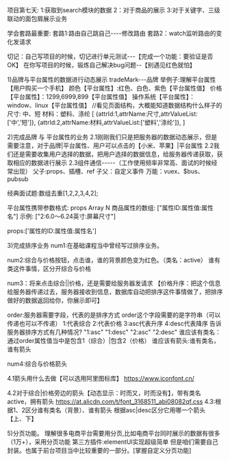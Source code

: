 项目第七天:
1:获取到search模块的数据
2：对于商品的展示
3:对于关键字、三级联动的面包屑展示业务

学会套路最重要:
套路1:路由自己跳自己----修改路由
套路2：watch监听路由的变化发请求


切记：自己写项目的时候，切记进行单元测试---【完成一个功能：要验证是否OK】
      在你写项目的时候，锻炼自己解决bug问题--【别遇见红色就怕】



1)品牌与平台属性的数据进行动态展示
tradeMark---品牌
举例子:理解平台属性 【用户购买一个手机】
颜色【平台属性】:红色、白色、紫色【平台属性值】
价格【平台属性】：1299,6999,899【平台属性值】
操作系统【平台属性】：window、linux【平台属性值】
//看见页面结构，大概能知道数据结构什么样子的
尺寸: 中、短
材料：塑料、涤纶
[
    {attrId:1,attrName:尺寸,attrValueList:['中','短']},
    {attrId:2,attrName:材料,attrValueList:['塑料','涤纶']},
]


2)完成品牌  与  平台属性的业务
2.1刚刚我们只是把服务器的数据动态展示，但是需要注意，对于品牌|平台属性、用户可以点击的【小米、苹果】|平台属性
2.2我们还是需要收集用户选择的数据，把用户选择的数据信息，给服务器传递获取，获取相应的数据进行展示
2.3组件通信-----（工作使用频率非常高、面试的时候经常出现）
父子:props、插槽、ref
子父：自定义事件
万能：vuex、$bus、pubsub

经典面试题:数组去重[1,2,2,3,4,2];


平台属性携带参数格式:
props	 Array	 N	  商品属性的数组: ["属性ID:属性值:属性名"]   示例: ["2:6.0～6.24英寸:屏幕尺寸"]

props:['属性的ID:属性值:属性名']






3)完成排序业务
num1:在基础课程当中曾经写过排序业务。

num2:综合与价格按钮，点击谁，谁的背景颜色变为红色。（类名：active）
谁有类这件事情，区分开综合与价格


num3：将来点击综合||价格，还是需要给服务器发请求
【价格升序：把这个信息给服务器传递过去，服务器接收到信息，数据库自动把排序这件事情做了，把排序做好的数据返回给你，你展示即可】




order:服务器需要字段，代表的是排序方式
order这个字段需要的是字符串（可以传递也可以不传递）
1:代表综合
2:代表价格
3:asc代表升序
4:desc代表降序
告诉服务器排序方式有几种情况?
"1:asc" "1:desc"  "2:asc"  "2:desc"
谁应该有类名：通过order属性值当中是包含1（综合）|包含2（价格）
谁应该有箭头:谁有类名，谁有箭头

num4:综合与价格箭头

4.1箭头用什么去做【可以选用阿里图标库】  https://www.iconfont.cn/ 

4.2对于综合|价格旁边的箭头【动态显示：时而又，时而没有】，带有类名active，拥有箭头
https://at.alicdn.com/t/font_3168511_abi08082qf.css
4.3:根据1、2区分谁有类名（背景）、谁有箭头
    根据asc|desc区分它用哪一个箭头【上、下】

5)分页功能。
理解很多电商平台需要用分页,比如电商平台同时展示的数据有很多（1万+），采用分页功能
第三方插件:elementUI实现超级简单
但是咱们需要自己封装。也属于前台项目当中比较重要的一部分。[掌握自定义分页功能]

